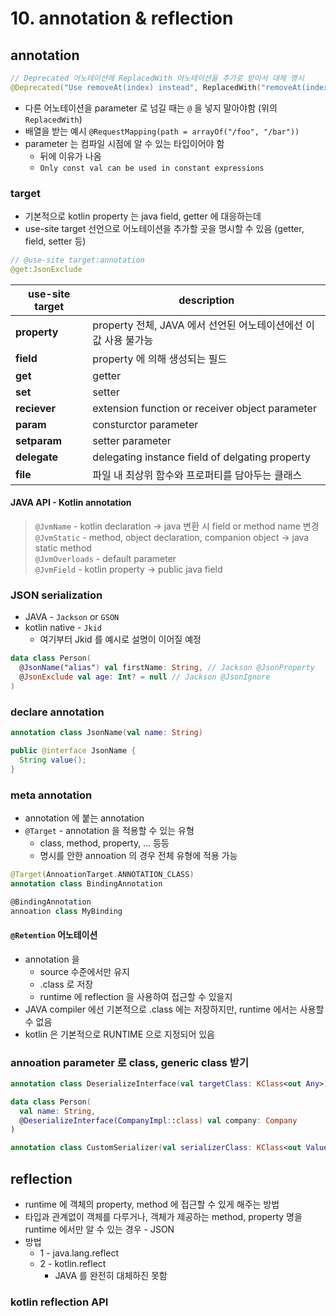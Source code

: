 # 10. annotation & reflection

## annotation
```kotlin
// Deprecated 어노테이션에 ReplacedWith 어노테이션을 추가로 받아서 대체 명시
@Deprecated("Use removeAt(index) instead", ReplacedWith("removeAt(index)"))
```
- 다른 어노테이션을 parameter 로 넘길 때는 `@` 을 넣지 말아야함 (위의 `ReplacedWith`)
- 배열을 받는 예시 `@RequestMapping(path = arrayOf("/foo", "/bar"))`
- parameter 는 컴파일 시점에 알 수 있는 타입이어야 함
  - 뒤에 이유가 나옴
  - `Only const val can be used in constant expressions`

### target
- 기본적으로 kotlin property 는 java field, getter 에 대응하는데
- use-site target 선언으로 어노테이션을 추가할 곳을 명시할 수 있음 (getter, field, setter 등)

```kotlin
// @use-site target:annotation
@get:JsonExclude
```

|use-site target|description|
| ----------- | -----------
|**property**|property 전체, JAVA 에서 선언된 어노테이션에선 이 값 사용 불가능|
|**field**|property 에 의해 생성되는 필드|
|**get**|getter|
|**set**|setter|
|**reciever**|extension function or receiver object parameter|
|**param**|consturctor parameter|
|**setparam**|setter parameter|
|**delegate**|delegating instance field of delgating property|
|**file**|파일 내 최상위 함수와 프로퍼티를 담아두는 클래스|

#### JAVA API - Kotlin annotation
> `@JvmName` - kotlin declaration -> java 변환 시 field or method name 변경  
> `@JvmStatic` - method, object declaration, companion object -> java static method  
> `@JvmOverloads` - default parameter  
> `@JvmField` - kotlin property -> public java field

### JSON serialization
- JAVA - `Jackson` or `GSON`
- kotlin native - `Jkid`
  - 여기부터 Jkid 를 예시로 설명이 이어질 예정

```kotlin
data class Person(
  @JsonName("alias") val firstName: String, // Jackson @JsonProperty
  @JsonExclude val age: Int? = null // Jackson @JsonIgnore
)
```

### declare annotation
```kotlin
annotation class JsonName(val name: String)
```
```java
public @interface JsonName {
  String value();
}
```

### meta annotation
- annotation 에 붙는 annotation
- `@Target` - annotation 을 적용할 수 있는 유형
  - class, method, property, ... 등등
  - 명시를 안한 annoation 의 경우 전체 유형에 적용 가능

```kotlin
@Target(AnnoationTarget.ANNOTATION_CLASS)
annotation class BindingAnnotation

@BindingAnnotation
annoation class MyBinding
```

#### `@Retention` 어노테이션
- annotation 을
  - source 수준에서만 유지
  - .class 로 저장
  - runtime 에 reflection 을 사용하여 접근할 수 있을지
- JAVA compiler 에선 기본적으로 .class 에는 저장하지만, runtime 에서는 사용할 수 없음
- kotlin 은 기본적으로 RUNTIME 으로 지정되어 있음

### annoation parameter 로 class, generic class 받기
```kotlin
annotation class DeserializeInterface(val targetClass: KClass<out Any>)

data class Person(
  val name: String,
  @DeserializeInterface(CompanyImpl::class) val company: Company
)

annotation class CustomSerializer(val serializerClass: KClass<out ValueSerializer<*>>)
```

## reflection
- runtime 에 객체의 property, method 에 접근할 수 있게 해주는 방법
- 타입과 관계없이 객체를 다루거나, 객체가 제공하는 method, property 명을 runtime 에서만 알 수 있는 경우 - JSON
- 방법
  - 1 - java.lang.reflect
  - 2 - kotlin.reflect
    - JAVA 를 완전히 대체하진 못함

### kotlin reflection API
